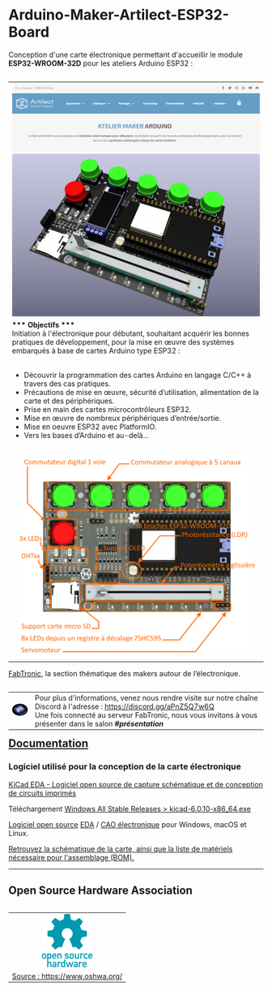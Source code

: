 # Arduino-Maker-Artilect-ESP32-Board

Conception d'une carte électronique permettant d'accueillir le module **ESP32-WROOM-32D** pour les ateliers Arduino ESP32 :

<!--
![Arduino-Maker-Artilect](/Images/Arduino-Maker-Artilect-Web.png)
-->
<html>
<table align='left' border='0' cellpadding='0'>
<tr class="noBorder">
<td>
<div style="margin: 0 auto; text-align: center">
<a href="https://artilect.fr/apprendre/1-c-ateliers-et-formations-arduino/" title="Arduino-Maker-Artilect" target="_blank"><img src="Images/Arduino-Maker-Artilect-Web.png" width="850"></a>
<a href="Images/Carte-AMA-ESP32-OLED.png" title="Carte-AMA-ESP32-OLED" target="_blank"><img src="Images/Carte-AMA-ESP32-OLED.png" width="850"></a>
</div>
</td>
</tr>
<tr class="noBorder">
<td>
<b>*** Objectifs ***</b><br />
Initiation à l'électronique pour débutant, souhaitant acquérir les bonnes pratiques de développement, pour la mise en œuvre des systèmes embarqués à base de cartes Arduino type ESP32 :<br /><br />
<ul>
  <li>Découvrir la programmation des cartes Arduino en langage C/C++ à travers des cas pratiques.</li>
  <li>Précautions de mise en œuvre, sécurité d’utilisation, alimentation de la carte et des périphériques.</li>
  <li>Prise en main des cartes microcontrôleurs ESP32.</li>
  <li>Mise en œuvre de nombreux périphériques d’entrée/sortie.</li>
  <li>Mise en oeuvre ESP32 avec PlatformIO.</li>
  <li>Vers les bases d’Arduino et au-delà...</li>
</ul>
</td>
</tr>
<tr class="noBorder">
<td>
<div style="margin: 0 auto; text-align: center">
<a href="Images/Carte-AMA-ESP32-Legende.png" title="Carte-AMA-ESP32-Legende" target="_blank"><img src="Images/Carte-AMA-ESP32-Legende.png" width="850"></a>
</div>
</td>
</tr>
</table>
</p>
<hr>
<br />
</html>

[FabTronic](https://artilect.fr/fabtronic/), la section thématique des makers autour de l’électronique.

<html>
<p>
<table align='left' border='0' cellpadding='0'>
<tr class="noBorder">
<td><a href="https://discord.gg/aPnZ5Q7w6Q" title="Venez nous rendre visite sur notre chaîne Discord" target="_blank"><img src="Images/logo-discord.png" width="80" border="0"></a></td>
<td>Pour plus d'informations, venez nous rendre visite sur notre chaîne Discord à l'adresse : <a href="https://discord.gg/aPnZ5Q7w6Q">https://discord.gg/aPnZ5Q7w6Q</a><br />
Une fois connecté au serveur FabTronic, nous vous invitons à vous présenter dans le salon <b><i>#présentation</i></b>
</td>
</tr>
</table>
</p>
<hr>
<br />
</html>

---

## [Documentation](Docs/README.md)

### Logiciel utilisé pour la conception de la carte électronique

[KiCad EDA - Logiciel open source de capture schématique et de conception de circuits imprimés](https://kicad.org/)

Téléchargement [Windows All Stable Releases > kicad-6.0.10-x86_64.exe](https://downloads.kicad.org/kicad/windows/explore/stable)

[Logiciel open source](https://fr.wikipedia.org/wiki/Open_source) [EDA](https://fr.wikipedia.org/wiki/Conception_assist%C3%A9e_par_ordinateur_pour_l%27%C3%A9lectronique) / [CAO électronique](https://en.wikipedia.org/wiki/Comparison_of_EDA_software) pour Windows, macOS et Linux.

[Retrouvez la schématique de la carte, ainsi que la liste de matériels nécessaire pour l'assemblage (BOM).](Docs/README.md)

---

## Open Source Hardware Association

<!-- ![oshw-logo](oshw-logo-200-px.png) -->

<html>
<div style="margin: 0 auto; text-align: left">
<table align='left' border='0' cellpadding='0'>
<tr class="noBorder">
<td align='center' border='0'><a href="https://www.oshwa.org/open-source-hardware-logo/"><img src="Images/oshw-logo.png" width="100"></a></td>
<tr class="noBorder">
<td align='center' border='0'><a href="https://www.oshwa.org/" title="" target="_blank">Source : https://www.oshwa.org/</a></td>
</tr>
</table>
</div>
</html>
